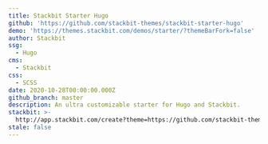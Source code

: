 ```yaml
---
title: Stackbit Starter Hugo
github: 'https://github.com/stackbit-themes/stackbit-starter-hugo'
demo: 'https://themes.stackbit.com/demos/starter/?themeBarFork=false'
author: Stackbit
ssg:
  - Hugo
cms:
  - Stackbit
css:
  - SCSS
date: 2020-10-28T00:00:00.000Z
github_branch: master
description: An ultra customizable starter for Hugo and Stackbit.
stackbit: >-
  http://app.stackbit.com/create?theme=https://github.com/stackbit-themes/stackbit-starter-hugo
stale: false
---
```

